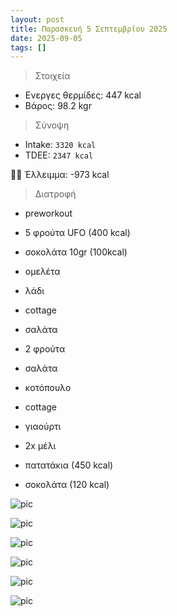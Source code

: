 ```yaml
---
layout: post
title: Παρασκευή 5 Σεπτεμβρίου 2025
date: 2025-09-05
tags: []
---
```


> Στοιχεία

- Ενεργες θερμίδες: 447 kcal
- Βάρος: 98.2 kgr

> Σύνοψη 

- Intake: `3320 kcal`  
- ΤDEE: `2347 kcal`  

👎🏻 Έλλειμμα: <span class="red">-973 kcal</span>

> Διατροφή

- preworkout
- 5 φρούτα UFO (400 kcal)
- σοκολάτα 10gr (100kcal)

- ομελέτα
- λάδι
- cottage
- σαλάτα

- 2 φρούτα

- σαλάτα
- κοτόπουλο
- cottage
- γιαούρτι
- 2x μέλι
- πατατάκια (450 kcal)
- σοκολάτα (120 kcal) 




![pic](/pics/2025-09-05/preworkout.gif)<br>

![pic](/pics/2025-09-05/kol-1.jpg)<br>

![pic](/pics/2025-09-05/kol-2.jpg)<br>

![pic](/pics/2025-09-05/chicken.gif)<br>

![pic](/pics/2025-09-05/sag.gif)<br>

![pic](/pics/2025-09-05/cart.jpg)<br>

